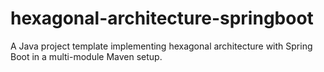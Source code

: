 # hexagonal-architecture-springboot
A Java project template implementing hexagonal architecture with Spring Boot in a multi-module Maven setup. 

